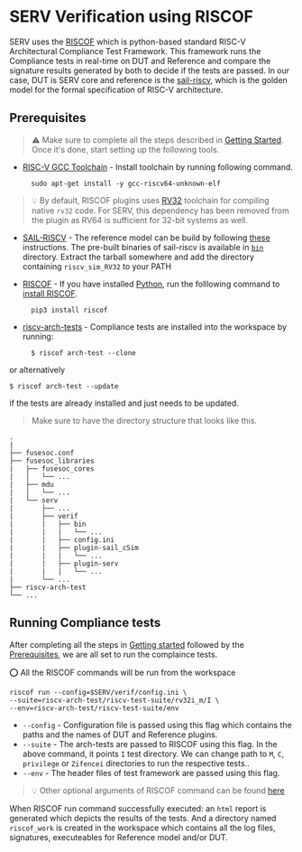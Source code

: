 # SERV Verification using RISCOF
SERV uses the [RISCOF](https://riscof.readthedocs.io/en/stable/index.html) which is python-based standard RISC-V Architectural Compliance Test Framework. This framework runs the Compliance tests in real-time on DUT and Reference and compare the signature results generated by both to decide if the tests are passed.
In our case, DUT is SERV core and reference is the [sail-riscv](https://github.com/riscv/sail-riscv), which is the golden model for the formal specification of RISC-V architecture.


## Prerequisites

> :warning: Make sure to complete all the steps described in [Getting Started](/README.md). Once     it's done, start setting up the following tools.

- [RISC-V GCC Toolchain](https://github.com/riscv-collab/riscv-gnu-toolchain) - Install toolchain by running following command.

        sudo apt-get install -y gcc-riscv64-unknown-elf
> :bulb: By default, RISCOF plugins uses [RV32](https://github.com/riscv-collab/riscv-gnu-toolchain#:~:text=To%20build%20the%2032%2Dbit%20RV32GC%20toolchain%2C%20use%3A) toolchain for compiling native `rv32` code. For SERV, this dependency has been removed from the plugin as RV64 is sufficient for 32-bit systems as well.
    
- [SAIL-RISCV](https://github.com/riscv/sail-riscv) - The reference model can be build by following [these](https://riscof.readthedocs.io/en/stable/installation.html#install-plugin-models) instructions. The pre-built binaries of sail-riscv is available in [`bin`](/verif/bin/) directory. Extract the tarball somewhere and add the directory containing `riscv_sim_RV32` to your PATH

- [RISCOF](https://riscof.readthedocs.io/en/stable/installation.html#install-python) - If you have installed [Python](https://riscof.readthedocs.io/en/stable/installation.html#install-python), run the folllowing command to [install RISCOF](https://riscof.readthedocs.io/en/stable/installation.html#).

        pip3 install riscof

- [riscv-arch-tests](https://github.com/riscv-non-isa/riscv-arch-test) - Compliance tests are installed into the workspace by running:
        
        $ riscof arch-test --clone

or alternatively

	$ riscof arch-test --update

if the tests are already installed and just needs to be updated.

> Make sure to have the directory structure that looks like this.



    .
    |
    ├── fusesoc.conf
    ├── fusesoc_libraries
    |   ├── fusesoc_cores
    |   │   └── ...
    |   ├── mdu
    |   │   └── ...
    |   └── serv
    |       ├── ...
    |       ├── verif
    |       |   ├── bin
    |       |   |   └── ...
    |       |   ├── config.ini
    |       |   ├── plugin-sail_cSim
    |       |   |   └── ...
    |       |   ├── plugin-serv
    |       |   |   └── ...
    |       └── ...
    ├── riscv-arch-test
    └── ...

## Running Compliance tests
After completing all the steps in [Getting started](/README.md) followed by the [Prerequisites](##Prerequisites), we are all set to run the complaince tests.

:o: All the RISCOF commands will be run from the workspace

    riscof run --config=$SERV/verif/config.ini \
    --suite=riscv-arch-test/riscv-test-suite/rv32i_m/I \
    --env=riscv-arch-test/riscv-test-suite/env

- `--config` - Configuration file is passed using this flag which contains the paths and the names of DUT and Reference plugins.
- `--suite` - The arch-tests are passed to RISCOF using this flag. In the above command, it points `I` test directory. We can change path to `M`, `C`, `privilege` or `Zifencei` directories to run the respective tests.. 
- `--env` - The header files of test framework are passed using this flag.

> :bulb: Other optional arguments of RISCOF command can be found [here](https://riscof.readthedocs.io/en/stable/commands.html#run)

When RISCOF run command successfully executed: an `html` report is generated which depicts the results of the tests. And a directory named `riscof_work` is created in the workspace which contains all the log files, signatures, executeables for Reference model and/or DUT.